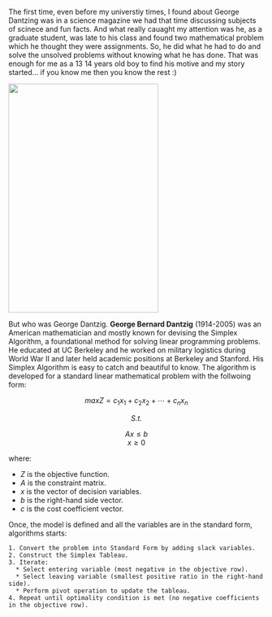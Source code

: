 The first time, even before my universtiy times, I found about George Dantzing was in a science magazine we had that time discussing subjects of scinece and fun facts.
And what really cauaght my attention was he, as a graduate student, was late to his class and found two mathematical problem which he thought they were assignments. So, he did what he had to do and solve the unsolved problems without knowing what he has done.
That was enough for me as a 13 14 years old boy to find his motive and my story started... if you know me then you know the rest :)

<img src="https://news.stanford.edu/__data/assets/image/0016/82501/Dantzig_vertical.jpeg" width="295" height="450">

But who was George Dantzig. **George Bernard Dantzig** (1914-2005) was an American mathematician and mostly known for devising the Simplex Algorithm, a foundational method for solving linear programming problems.
He educated at UC Berkeley and he worked on military logistics during World War II and later held academic positions at Berkeley and Stanford. 
His Simplex Algorithm is easy to catch and beautiful to know. The algorithm is developed for a standard linear mathematical problem with the follwoing form:
<div align="center">
  
$max Z = c_1 x_1 + c_2 x_2 + \cdots + c_n x_n$

*S.t.*

$Ax \leq b$<br>
$x \geq 0$  
</div>

where:

- $Z$ is the objective function.
- $A$ is the constraint matrix.
- $x$ is the vector of decision variables.
- $b$ is the right-hand side vector.
- $c$ is the cost coefficient vector.

Once, the model is defined and all the variables are in the standard form, algorithms starts:

    1. Convert the problem into Standard Form by adding slack variables.
    2. Construct the Simplex Tableau.
    3. Iterate:
      * Select entering variable (most negative in the objective row).
      * Select leaving variable (smallest positive ratio in the right-hand side).
      * Perform pivot operation to update the tableau.
    4. Repeat until optimality condition is met (no negative coefficients in the objective row).
